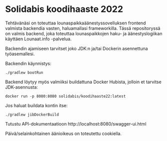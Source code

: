 # Solidabis koodihaaste 2022

Tehtävänäsi on toteuttaa lounaspaikkaäänestyssovelluksen frontend valmista backendia vasten, 
haluamallasi frameworkilla. Tässä repositoryssä on valmis backend, joka toteuttaa lounaspaikkojen
haku- ja äänestyslogiikan käyttäen Lounaat.info -palvelua.

Backendin ajamiseen tarvitset joko JDK:n ja/tai Dockerin asennettuna työasemallesi.

Backendin käynnistys:

    ./gradlew bootRun

Backend löytyy myös valmiiksi buildattuna Docker Hubista, jolloin et tarvitse JDK-asennusta:

    docker run -p 8080:8080 solidabis/koodihaaste22:latest

Jos haluat buildata kontin itse:

    ./gradlew jibDockerBuild

Tutustu API-dokumentaatioon http://localhost:8080/swagger-ui.html

Päivä/selainkohtainen äänioikeus on toteutettu cookiella.
